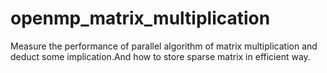 # openmp_matrix_multiplication
Measure the performance of parallel algorithm of matrix multiplication and deduct some implication.And how to store sparse matrix in efficient way.
